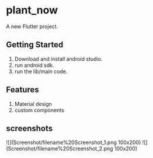 # plant_now

A new Flutter project.

## Getting Started

1. Download and install android studio.
2. run android sdk.
3. run the lib/main code.

## Features

1. Material design
2. custom components

## screenshots

![](Screenshot/filename%20Screenshot_1.png 100x200)
![](Screenshot/filename%20Screenshot_2.png 100x200)

